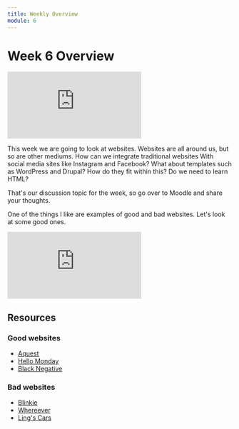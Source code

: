 ```yaml
---
title: Weekly Overview
module: 6
---
```


# Week 6 Overview <br />

<!-- video -->
<div class="embed-responsive embed-responsive-16by9"><iframe class="embed-responsive-item" src="https://www.youtube.com/embed/BkVduiRTFy4" frameborder="0" allowfullscreen></iframe></div>

This week we are going to look at websites.  Websites are all around us, but so are other mediums. How can we integrate traditional websites With social media sites like Instagram and Facebook?  What about templates such as WordPress and Drupal? How do they fit within this?  Do we need to learn HTML?  

That's our discussion topic for the week, so go over to Moodle and share your thoughts.

One of the things I like are examples of good and bad websites.  Let's look at some good ones.

<!-- video -->
<div class="embed-responsive embed-responsive-16by9"><iframe class="embed-responsive-item" src="https://www.youtube.com/embed/4eODh0pNc9o" frameborder="0" allowfullscreen></iframe></div>

## Resources

### Good websites

* <a href="http://www.aquest.it" target="_new">Aquest</a>
* <a href="http://hellomonday.com" target="_new">Hello Monday</a>
* <a href="http://blacknegative.com" target="_new">Black Negative</a>

### Bad websites

* <a href="https://blinkee.com/" target="_new">Blinkie</a>
* <a href="http://www.wherever.com/" target="_new">Whereever</a>
* <a href="https://www.lingscars.com/" target="_new">Ling's Cars</a>